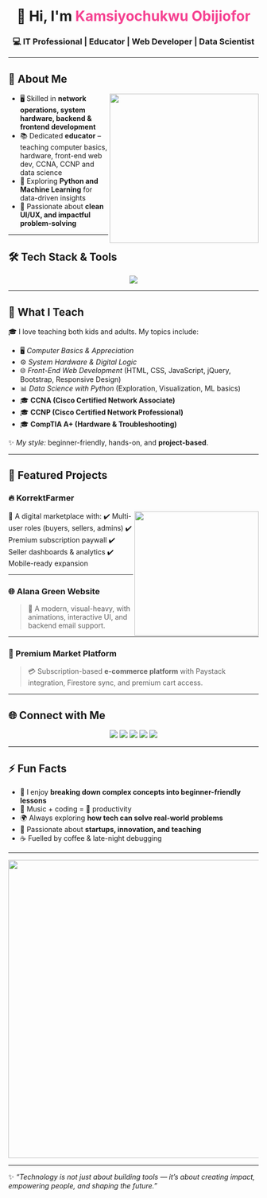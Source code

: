 <!-- Banner -->
<h1 align="center">👋 Hi, I'm <span style="color:#f54291">Kamsiyochukwu Obijiofor</span></h1>  
<h3 align="center">💻 IT Professional | Educator | Web Developer | Data Scientist</h3>

---

## 🌟 About Me  

<img align="right" src="https://media.giphy.com/media/Y4ak9Ki2GZCbJxAnJD/giphy.gif" width="300"/>

- 🖥️ Skilled in **network operations, system hardware, backend & frontend development**  
- 📚 Dedicated **educator** – teaching computer basics, hardware, front-end web dev, CCNA, CCNP and data science  
- 🐍 Exploring **Python and Machine Learning** for data-driven insights  
- 🎨 Passionate about **clean UI/UX, and impactful problem-solving**  

---

## 🛠️ Tech Stack & Tools  

<p align="center">
  <img src="https://skillicons.dev/icons?i=html,css,js,react,bootstrap,tailwind,nodejs,firebase,php,mysql,python,sklearn,git,github,vscode" />
</p>

---

## 📖 What I Teach  

🎓 I love teaching both kids and adults. My topics include:  

- 🖥️ *Computer Basics & Appreciation*  
- ⚙️ *System Hardware & Digital Logic*  
- 🌐 *Front-End Web Development* (HTML, CSS, JavaScript, jQuery, Bootstrap, Responsive Design)  
- 📊 *Data Science with Python* (Exploration, Visualization, ML basics)
- 🎓 **CCNA (Cisco Certified Network Associate)**
- 🎓 **CCNP (Cisco Certified Network Professional)**
- 🎓 **CompTIA A+ (Hardware & Troubleshooting)**  

✨ *My style:* beginner-friendly, hands-on, and **project-based**.  

---

## 📌 Featured Projects  

### 🔥 KorrektFarmer  
<img src="https://media.giphy.com/media/SWoSkN6DxTszqIKEqv/giphy.gif" align="right" width="250"/>  
🌱 A digital marketplace with:  
✔️ Multi-user roles (buyers, sellers, admins)  
✔️ Premium subscription paywall  
✔️ Seller dashboards & analytics  
✔️ Mobile-ready expansion  

---

### 🌐 Alana Green Website  
> 🚀 A modern, visual-heavy, with animations, interactive UI, and backend email support.  

---

### 🛒 Premium Market Platform  
> 💳 Subscription-based **e-commerce platform** with Paystack integration, Firestore sync, and premium cart access.  

---

## 🌐 Connect with Me  

<p align="center">
  <a href="https://www.linkedin.com/in/kamsy-obijiofor-b23087265"><img src="https://img.icons8.com/fluent/48/000000/linkedin.png"/></a>
  <a href="mailto:kobijiofor@gmail.com"><img src="https://img.icons8.com/color/48/000000/gmail-new.png"/></a>
  <a href="https://kamsi26.github.io/Portfolio-Website/#about"><img src="https://img.icons8.com/color/48/000000/domain.png"/></a>
  <a href="https://x.com/justderick26"><img src="https://img.icons8.com/color/48/000000/twitter--v1.png"/></a>
  <a href="https://www.instagram.com/_justderick/"><img src="https://img.icons8.com/color/48/000000/instagram-new.png"/></a>
</p>

---

## ⚡ Fun Facts  

- 🎯 I enjoy **breaking down complex concepts into beginner-friendly lessons**  
- 🎵 Music + coding = 🚀 productivity  
- 🌍 Always exploring **how tech can solve real-world problems**  
- 🧩 Passionate about **startups, innovation, and teaching**  
- ☕ Fuelled by coffee & late-night debugging  

---

<p align="center">
  <img src="https://media.giphy.com/media/L1R1tvI9svkIWwpVYr/giphy.gif" width="600"/>
</p>

---

✨ *“Technology is not just about building tools — it’s about creating impact, empowering people, and shaping the future.”*  
